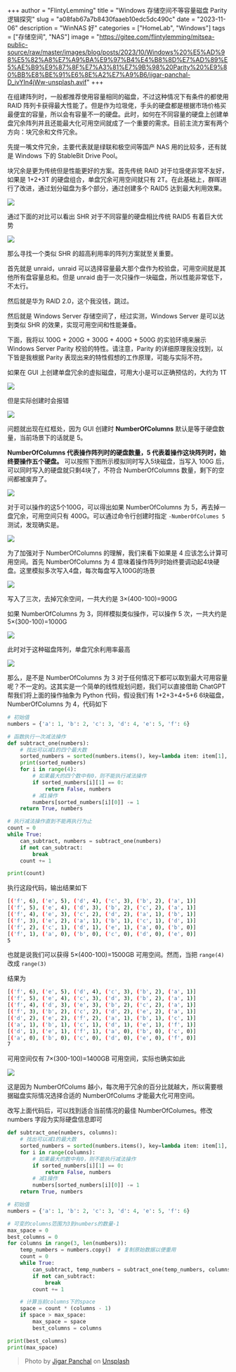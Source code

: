 +++
author = "FlintyLemming"
title = "Windows 存储空间不等容量磁盘 Parity 逻辑探究"
slug = "a08fab67a7b8430faaeb10edc5dc490c"
date = "2023-11-06"
description = "WinNAS 好"
categories = ["HomeLab", "Windows"]
tags = ["存储空间", "NAS"]
image = "https://gitee.com/flintylemming/mitsea-public-source/raw/master/images/blog/posts/2023/10/Windows%20%E5%AD%98%E5%82%A8%E7%A9%BA%E9%97%B4%E4%B8%8D%E7%AD%89%E5%AE%B9%E9%87%8F%E7%A3%81%E7%9B%98%20Parity%20%E9%80%BB%E8%BE%91%E6%8E%A2%E7%A9%B6/jigar-panchal-D_ivYIn4jWw-unsplash.avif"
+++

在组建阵列时，一般都推荐使用容量相同的磁盘，不过这种情况下有条件的都使用 RAID 阵列卡获得最大性能了。但是作为垃圾佬，手头的硬盘都是根据市场价格买最便宜的容量，所以会有容量不一的硬盘。此时，如何在不同容量的硬盘上创建单盘冗余阵列并且还能最大化可用空间就成了一个重要的需求。目前主流方案有两个方向：块冗余和文件冗余。

先提一嘴文件冗余，主要代表就是绿联和极空间等国产 NAS 用的比较多，还有就是 Windows 下的 StableBit Drive Pool。

块冗余是更为传统但是性能更好的方案。首先传统 RAID 对于垃圾佬非常不友好，如果是 1+2+3T 的硬盘组合，单盘冗余可用空间就只有 2T。在此基础上，群晖进行了改进，通过划分磁盘为多个部分，通过创建多个 RAID5 达到最大利用效果。

![](https://gitee.com/flintylemming/mitsea-public-source/raw/master/images/blog/posts/2023/10/Windows%20%E5%AD%98%E5%82%A8%E7%A9%BA%E9%97%B4%E4%B8%8D%E7%AD%89%E5%AE%B9%E9%87%8F%E7%A3%81%E7%9B%98%20Parity%20%E9%80%BB%E8%BE%91%E6%8E%A2%E7%A9%B6/Untitled.avif)

通过下面的对比可以看出 SHR 对于不同容量的硬盘相比传统 RAID5 有着巨大优势

![](https://gitee.com/flintylemming/mitsea-public-source/raw/master/images/blog/posts/2023/10/Windows%20%E5%AD%98%E5%82%A8%E7%A9%BA%E9%97%B4%E4%B8%8D%E7%AD%89%E5%AE%B9%E9%87%8F%E7%A3%81%E7%9B%98%20Parity%20%E9%80%BB%E8%BE%91%E6%8E%A2%E7%A9%B6/Untitled%201.avif)

那么寻找一个类似 SHR 的超高利用率的阵列方案就至关重要。

首先就是 unraid，unraid 可以选择容量最大那个盘作为校验盘，可用空间就是其他所有盘容量总和。但是 unraid 由于一次只操作一块磁盘，所以性能非常低下，不太行。

然后就是华为 RAID 2.0，这个我没钱，跳过。

然后就是 Windows Server 存储空间了，经过实测，Windows Server 是可以达到类似 SHR 的效果，实现可用空间和性能兼备。

下面，我将以 100G + 200G + 300G + 400G + 500G 的实验环境来展示 Windows Server Parity 校验的特性。请注意，Parity 的详细原理我没找到，以下皆是我根据 Parity 表现出来的特性假想的工作原理，可能与实际不符。

如果在 GUI 上创建单盘冗余的虚拟磁盘，可用大小是可以正确预估的，大约为 1T

![](https://gitee.com/flintylemming/mitsea-public-source/raw/master/images/blog/posts/2023/10/Windows%20%E5%AD%98%E5%82%A8%E7%A9%BA%E9%97%B4%E4%B8%8D%E7%AD%89%E5%AE%B9%E9%87%8F%E7%A3%81%E7%9B%98%20Parity%20%E9%80%BB%E8%BE%91%E6%8E%A2%E7%A9%B6/Untitled%202.avif)

但是实际创建时会报错

![](https://gitee.com/flintylemming/mitsea-public-source/raw/master/images/blog/posts/2023/10/Windows%20%E5%AD%98%E5%82%A8%E7%A9%BA%E9%97%B4%E4%B8%8D%E7%AD%89%E5%AE%B9%E9%87%8F%E7%A3%81%E7%9B%98%20Parity%20%E9%80%BB%E8%BE%91%E6%8E%A2%E7%A9%B6/Untitled%203.avif)

问题就出现在红框处，因为 GUI 创建时 **NumberOfColumns** 默认是等于硬盘数量，当前场景下的话就是 5。

**NumberOfColumns 代表操作阵列时的硬盘数量，5 代表着操作这块阵列时，始终要操作五个硬盘。** 可以按照下图所示模拟同时写入5块磁盘，当写入 100G 后，可以同时写入的硬盘就只剩4块了，不符合 NumberOfColumns 数量，剩下的空间都被废弃了。

![](https://gitee.com/flintylemming/mitsea-public-source/raw/master/images/blog/posts/2023/10/Windows%20%E5%AD%98%E5%82%A8%E7%A9%BA%E9%97%B4%E4%B8%8D%E7%AD%89%E5%AE%B9%E9%87%8F%E7%A3%81%E7%9B%98%20Parity%20%E9%80%BB%E8%BE%91%E6%8E%A2%E7%A9%B6/Untitled%204.avif)

对于可以操作的这5个100G，可以得出如果 NumberOfColumns 为 5，再去掉一盘冗余，可用空间只有 400G。可以通过命令行创建时指定 `-NumberOfColumes 5` 测试，发现确实是。

![](https://gitee.com/flintylemming/mitsea-public-source/raw/master/images/blog/posts/2023/10/Windows%20%E5%AD%98%E5%82%A8%E7%A9%BA%E9%97%B4%E4%B8%8D%E7%AD%89%E5%AE%B9%E9%87%8F%E7%A3%81%E7%9B%98%20Parity%20%E9%80%BB%E8%BE%91%E6%8E%A2%E7%A9%B6/Untitled%205.avif)

为了加强对于 NumberOfColumns 的理解，我们来看下如果是 4 应该怎么计算可用空间。首先 NumberOfColumns 为 4 意味着操作阵列时始终要调动起4块硬盘。这里模拟多次写入4盘，每次每盘写入100G的场景

![](https://gitee.com/flintylemming/mitsea-public-source/raw/master/images/blog/posts/2023/10/Windows%20%E5%AD%98%E5%82%A8%E7%A9%BA%E9%97%B4%E4%B8%8D%E7%AD%89%E5%AE%B9%E9%87%8F%E7%A3%81%E7%9B%98%20Parity%20%E9%80%BB%E8%BE%91%E6%8E%A2%E7%A9%B6/Untitled%206.avif)

写入了三次，去掉冗余空间，一共大约是 3×(400-100)=900G

如果 NumberOfColumns 为 3，同样模拟类似操作，可以操作 5 次，一共大约是 5×(300-100)=1000G

![](https://gitee.com/flintylemming/mitsea-public-source/raw/master/images/blog/posts/2023/10/Windows%20%E5%AD%98%E5%82%A8%E7%A9%BA%E9%97%B4%E4%B8%8D%E7%AD%89%E5%AE%B9%E9%87%8F%E7%A3%81%E7%9B%98%20Parity%20%E9%80%BB%E8%BE%91%E6%8E%A2%E7%A9%B6/Untitled%207.avif)

此时对于这种磁盘阵列，单盘冗余利用率最高

![](https://gitee.com/flintylemming/mitsea-public-source/raw/master/images/blog/posts/2023/10/Windows%20%E5%AD%98%E5%82%A8%E7%A9%BA%E9%97%B4%E4%B8%8D%E7%AD%89%E5%AE%B9%E9%87%8F%E7%A3%81%E7%9B%98%20Parity%20%E9%80%BB%E8%BE%91%E6%8E%A2%E7%A9%B6/Untitled%208.avif)

那么，是不是 NumberOfColumns 为 3 对于任何情况下都可以取到最大可用容量呢？不一定的。这其实是一个简单的线性规划问题，我们可以直接借助 ChatGPT 帮我们将上面的操作抽象为 Python 代码，假设我们有 1+2+3+4+5+6 6块磁盘，NumberOfColumns 为 4，代码如下

```python
# 初始值
numbers = {'a': 1, 'b': 2, 'c': 3, 'd': 4, 'e': 5, 'f': 6}

# 函数执行一次减法操作
def subtract_one(numbers):
    # 找出可以减1的四个最大数
    sorted_numbers = sorted(numbers.items(), key=lambda item: item[1], reverse=True)
    print(sorted_numbers)
    for i in range(4):
        # 如果最大的四个数中有0，则不能执行减法操作
        if sorted_numbers[i][1] == 0:
            return False, numbers
        # 减1操作
        numbers[sorted_numbers[i][0]] -= 1
    return True, numbers

# 执行减法操作直到不能再执行为止
count = 0
while True:
    can_subtract, numbers = subtract_one(numbers)
    if not can_subtract:
        break
    count += 1

print(count)
```

执行这段代码，输出结果如下

```bash
[('f', 6), ('e', 5), ('d', 4), ('c', 3), ('b', 2), ('a', 1)]
[('f', 5), ('e', 4), ('d', 3), ('b', 2), ('c', 2), ('a', 1)]
[('f', 4), ('e', 3), ('c', 2), ('d', 2), ('a', 1), ('b', 1)]
[('f', 3), ('e', 2), ('a', 1), ('b', 1), ('c', 1), ('d', 1)]
[('f', 2), ('c', 1), ('d', 1), ('e', 1), ('a', 0), ('b', 0)]
[('f', 1), ('a', 0), ('b', 0), ('c', 0), ('d', 0), ('e', 0)]
5
```

也就是说我们可以获得 5×(400-100)=1500GB 可用空间。然而，当把 `range(4)` 改成 `range(3)`

结果为

```bash
[('f', 6), ('e', 5), ('d', 4), ('c', 3), ('b', 2), ('a', 1)]
[('f', 5), ('e', 4), ('c', 3), ('d', 3), ('b', 2), ('a', 1)]
[('f', 4), ('d', 3), ('e', 3), ('b', 2), ('c', 2), ('a', 1)]
[('f', 3), ('b', 2), ('c', 2), ('d', 2), ('e', 2), ('a', 1)]
[('d', 2), ('e', 2), ('f', 2), ('a', 1), ('b', 1), ('c', 1)]
[('a', 1), ('b', 1), ('c', 1), ('d', 1), ('e', 1), ('f', 1)]
[('d', 1), ('e', 1), ('f', 1), ('a', 0), ('b', 0), ('c', 0)]
[('a', 0), ('b', 0), ('c', 0), ('d', 0), ('e', 0), ('f', 0)]
7
```

可用空间仅有 7×(300-100)=1400GB 可用空间，实际也确实如此

![](https://gitee.com/flintylemming/mitsea-public-source/raw/master/images/blog/posts/2023/10/Windows%20%E5%AD%98%E5%82%A8%E7%A9%BA%E9%97%B4%E4%B8%8D%E7%AD%89%E5%AE%B9%E9%87%8F%E7%A3%81%E7%9B%98%20Parity%20%E9%80%BB%E8%BE%91%E6%8E%A2%E7%A9%B6/Untitled%209.avif)

这是因为 NumberOfColums 越小，每次用于冗余的百分比就越大，所以需要根据磁盘实际情况选择合适的 NumberOfColums 才能最大化可用空间。

改写上面代码后，可以找到适合当前情况的最佳 NumberOfColumes。修改 numbers 字段为实际硬盘信息即可

```python
def subtract_one(numbers, columns):
    # 找出可以减1的最大数
    sorted_numbers = sorted(numbers.items(), key=lambda item: item[1], reverse=True)
    for i in range(columns):
        # 如果最大的数中有0，则不能执行减法操作
        if sorted_numbers[i][1] == 0:
            return False, numbers
        # 减1操作
        numbers[sorted_numbers[i][0]] -= 1
    return True, numbers

# 初始值
numbers = {'a': 1, 'b': 2, 'c': 3, 'd': 4, 'e': 5, 'f': 6}

# 可变的columns范围为3到numbers的数量-1
max_space = 0
best_columns = 0
for columns in range(3, len(numbers)):
    temp_numbers = numbers.copy()  # 复制原始数据以便重用
    count = 0
    while True:
        can_subtract, temp_numbers = subtract_one(temp_numbers, columns)
        if not can_subtract:
            break
        count += 1

    # 计算当前columns下的space
    space = count * (columns - 1)
    if space > max_space:
        max_space = space
        best_columns = columns

print(best_columns)
print(max_space)
```

> Photo by [Jigar Panchal](https://unsplash.com/@brave4_heart?utm_content=creditCopyText&utm_medium=referral&utm_source=unsplash) on [Unsplash](https://unsplash.com/photos/a-black-background-with-red-and-blue-lines-D_ivYIn4jWw?utm_content=creditCopyText&utm_medium=referral&utm_source=unsplash)
  